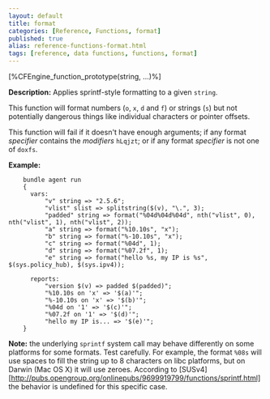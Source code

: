 ```yaml
---
layout: default
title: format
categories: [Reference, Functions, format]
published: true
alias: reference-functions-format.html
tags: [reference, data functions, functions, format]
---
```


[%CFEngine_function_prototype(string, ...)%]

**Description:** Applies sprintf-style formatting to a given `string`.

This function will format numbers (`o`, `x`, `d` and `f`) or strings (`s`) but 
not potentially dangerous things like individual characters or pointer 
offsets.

This function will fail if it doesn't have enough arguments; if any
format *specifier* contains the *modifiers* `hLqjzt`; or if any format
*specifier* is not one of `doxfs`.

**Example:**  

```cf3
    bundle agent run
    {
      vars:
          "v" string => "2.5.6";
          "vlist" slist => splitstring($(v), "\.", 3);
          "padded" string => format("%04d%04d%04d", nth("vlist", 0), nth("vlist", 1), nth("vlist", 2));
          "a" string => format("%10.10s", "x");
          "b" string => format("%-10.10s", "x");
          "c" string => format("%04d", 1);
          "d" string => format("%07.2f", 1);
          "e" string => format("hello %s, my IP is %s", $(sys.policy_hub), $(sys.ipv4));

      reports:
          "version $(v) => padded $(padded)";
          "%10.10s on 'x' => '$(a)'";
          "%-10.10s on 'x' => '$(b)'";
          "%04d on '1' => '$(c)'";
          "%07.2f on '1' => '$(d)'";
          "hello my IP is... => '$(e)'";
    }
```

**Note:** the underlying `sprintf` system call may behave differently on some platforms for some formats.  Test carefully.  For example, the format `%08s` will use spaces to fill the string up to 8 characters on libc platforms, but on Darwin (Mac OS X) it will use zeroes.  According to [SUSv4][http://pubs.opengroup.org/onlinepubs/9699919799/functions/sprintf.html] the behavior is undefined for this specific case.
